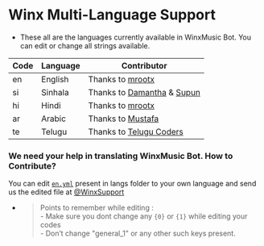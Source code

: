 # Winx Multi-Language Support

- These all are the languages currently available in WinxMusic Bot. You can edit or change all strings available.

| Code | Language | Contributor |
|-|-------|-------|
| en | English | Thanks to [mrootx](https://t.me/mrootx)
| si | Sinhala  | Thanks to [Damantha](https://t.me/MrItzme) & [Supun](https://t.me/Supunma)
| hi | Hindi  | Thanks to [mrootx](https://t.me/mrootx)
| ar | Arabic | Thanks to [Mustafa](https://t.me/tr_4z)
| te | Telugu | Thanks to [Telugu Coders](https://t.me/tgshadow_fighters)


### We need your help in translating WinxMusic Bot. How to Contribute?

You can edit [`en.yml`](https://github.com/gabrielmaialva33/WinxMusicBot/blob/master/strings/langs/en.yml) present in langs folder to your own language and send us the edited file at [@WinxSupport](https://t.me/WinxSupport)

- > Points to remember while editing : <br> - Make sure you dont change any `{0}` or `{1}` while editing your codes <br> - Don’t change "general_1" or any other such keys present.

